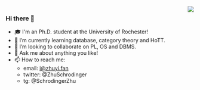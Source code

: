 <img align="right" src="https://github-readme-stats.vercel.app/api?username=schrodingerzhu&show_icons=true&icon_color=CE1D2D&text_color=718096&bg_color=00000000&hide_title=true&hide_border=true" />

### Hi there 👋

- 🎓 I'm an Ph.D. student at the University of Rochester!
- 🌱 I’m currently learning database, category theory and HoTT.
- 👯 I’m looking to collaborate on PL, OS and DBMS.
- 💬 Ask me about anything you like!
- 📫 How to reach me: 
  - email: i@zhuyi.fan
  - twitter: @ZhuSchrodinger
  - tg: @SchrodingerZhu

